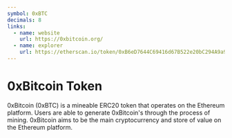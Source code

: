 ```yaml
---
symbol: 0xBTC
decimals: 8
links:
  - name: website
    url: https://0xbitcoin.org/
  - name: explorer
    url: https://etherscan.io/token/0xB6eD7644C69416d67B522e20bC294A9a9B405B31
---
```


# 0xBitcoin Token

0xBitcoin (0xBTC) is a mineable ERC20 token that operates on the Ethereum platform. Users are able to generate 0xBitcoin's through the process of mining. 0xBitcoin aims to be the main cryptocurrency and store of value on the Ethereum platform.
